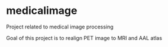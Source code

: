 medicalimage
============

Project related to medical image processing

Goal of this project is to realign PET image to MRI and AAL atlas



